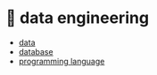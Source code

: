 # :ribbon: data engineering

- [data](./data%20engineering/data.md) <br>
- [database](./data%20engineering/database.md) <br>
- [programming language](./data%20engineering/programming%20language.md) <br>
